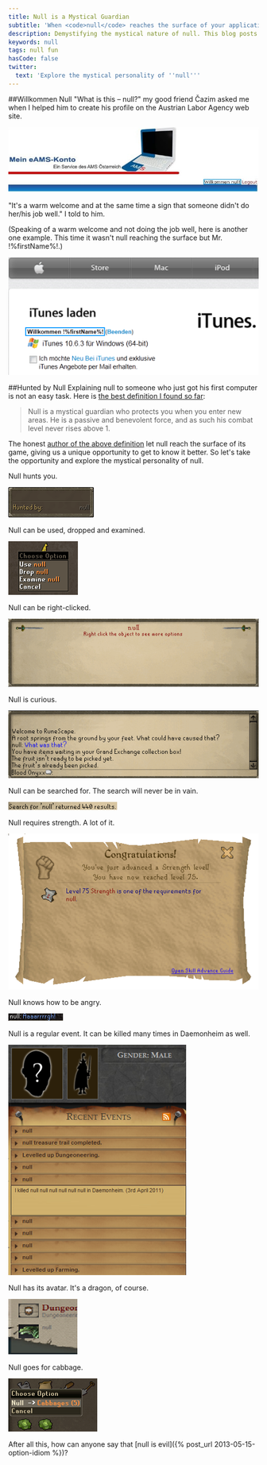 ```yaml
---
title: Null is a Mystical Guardian
subtitle: 'When <code>null</code> reaches the surface of your application'
description: Demystifying the mystical nature of null. This blog posts shows what can happen when null reaches the surface of your application.
keywords: null
tags: null fun
hasCode: false
twitter:
  text: 'Explore the mystical personality of ''null'''
---
```

##Willkommen Null
"What is this – null?" my good friend Čazim asked me when I helped him to create his profile on the Austrian Labor Agency web site.

![Willkommen null on the Austrian Labor Agency (AMS) Web Site](/resources/null-is-a-mystical-guardian/willkommen-null-on-the-austrian-labor-agency-ams-web-site.jpg)

"It's a warm welcome and at the same time a sign that someone didn't do her/his job well." I told to him.

(Speaking of a warm welcome and not doing the job well, here is another one example. This time it wasn't null reaching the surface but Mr. !%firstName%!.)

![Willkommen firstName - Bug on the iTunes download page](/resources/null-is-a-mystical-guardian/willkommen-firstname-bug-on-the-itunes-download-page.png)

##Hunted by Null
Explaining null to someone who just got his first computer is not an easy task. Here is [the best definition I found so far](http://runescape.wikia.com/wiki/Null):

> Null is a mystical guardian who protects you when you enter new areas. He is a passive and benevolent force, and as such his combat level never rises above 1.

The honest [author of the above definition](http://runescape.wikia.com/wiki/RuneScape_Wiki) let null reach the surface of its game, giving us a unique opportunity to get to know it better. So let's take the opportunity and explore the mystical personality of null.

Null hunts you.

![Null hunts you](/resources/null-is-a-mystical-guardian/null-hunts-you.png)

Null can be used, dropped and examined.

![Null can be used, dropped and examined](/resources/null-is-a-mystical-guardian/null-can-be-used-dropped-and-examined.gif)

Null can be right-clicked.

![Null can be right-clicked](/resources/null-is-a-mystical-guardian/null-can-be-right-clicked.png)

Null is curious.

![Null is curious](/resources/null-is-a-mystical-guardian/null-is-curious.png)

Null can be searched for. The search will never be in vain.

![Null can be searched for](/resources/null-is-a-mystical-guardian/null-can-be-searched-for.png)

Null requires strength. A lot of it.

![Null requires strength](/resources/null-is-a-mystical-guardian/null-requires-strength.png)

Null knows how to be angry.

![Null knows how to be angry](/resources/null-is-a-mystical-guardian/null-knows-how-to-be-angry.png)

Null is a regular event. It can be killed many times in Daemonheim as well.

![Null is a regular event](/resources/null-is-a-mystical-guardian/null-is-a-regular-event.png)

Null has its avatar. It's a dragon, of course.

![Null has its avatar](/resources/null-is-a-mystical-guardian/null-has-its-avatar.png)

Null goes for cabbage.

![Null goes for cabbage](/resources/null-is-a-mystical-guardian/null-goes-for-cabbage.png)

After all this, how can anyone say that [null is evil]({% post_url 2013-05-15-option-idiom %})?
